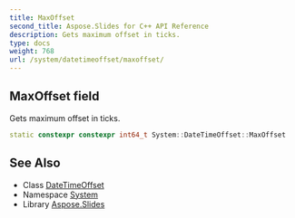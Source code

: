 ```yaml
---
title: MaxOffset
second_title: Aspose.Slides for C++ API Reference
description: Gets maximum offset in ticks.
type: docs
weight: 768
url: /system/datetimeoffset/maxoffset/
---
```

## MaxOffset field


Gets maximum offset in ticks.

```cpp
static constexpr constexpr int64_t System::DateTimeOffset::MaxOffset
```

## See Also

* Class [DateTimeOffset](../)
* Namespace [System](../../)
* Library [Aspose.Slides](../../../)